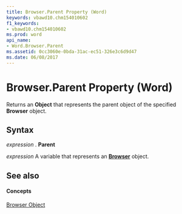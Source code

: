 ```yaml
---
title: Browser.Parent Property (Word)
keywords: vbawd10.chm154010602
f1_keywords:
- vbawd10.chm154010602
ms.prod: word
api_name:
- Word.Browser.Parent
ms.assetid: 0cc3060e-0bda-31ac-ec51-326e3c6d9d47
ms.date: 06/08/2017
---
```



# Browser.Parent Property (Word)

Returns an  **Object** that represents the parent object of the specified **Browser** object.


## Syntax

 _expression_ . **Parent**

 _expression_ A variable that represents an **[Browser](Word.Browser.md)** object.


## See also


#### Concepts


[Browser Object](Word.Browser.md)

